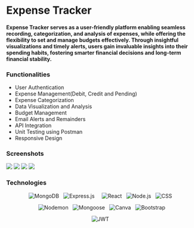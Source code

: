 
<h1>Expense Tracker</h1>
<h4>Expense Tracker serves as a user-friendly platform enabling seamless recording, categorization, and analysis of expenses, while offering the flexibility to set and manage budgets effectively. Through insightful visualizations and timely alerts, users gain invaluable insights into their spending habits, fostering smarter financial decisions and long-term financial stability.</h4>
<h3>Functionalities</h3>
<ul>
  <li>User Authentication</li>
  <li>Expense Management(Debit, Credit and Pending)</li>
  <li>Expense Categorization</li>
  <li>Data Visualization and Analysis</li>
  <li>Budget Management</li>
  <li>Email Alerts and Remainders</li>
  <li>API Integration</li>
  <li>Unit Testing using Postman</li>
  <li>Responsive Design</li>
</ul>
<h3>Screenshots</h3>
<img src="https://github.com/ansuman23/ExpenseTracker/assets/131350928/4b790000-e1ba-4eb3-8e4b-f5584101fd25"/>
<img src="https://github.com/ansuman23/ExpenseTracker/assets/131350928/7daeb17f-66d5-4fae-ae50-75b794fa4b2c"/>
<img src="https://github.com/ansuman23/ExpenseTracker/assets/131350928/64e8c928-7e4a-4a8e-9489-1695025869ea"/>
<img src="https://github.com/ansuman23/ExpenseTracker/assets/131350928/4a9643fe-8e6b-4249-a34a-5d5a33d2c0de"/>

<h3>Technologies</h3>
<div align="center">
  
![MongoDB](https://img.shields.io/badge/MongoDB-47A248.svg?style=for-the-badge&logo=MongoDB&logoColor=white) &nbsp; ![Express.js](https://img.shields.io/badge/express.js-%23404d59.svg?style=for-the-badge&logo=express&logoColor=%2361DAFB) &nbsp;  &nbsp; ![React](https://img.shields.io/badge/React-61DAFB.svg?style=for-the-badge&logo=React&logoColor=black) &nbsp; ![Node.js](https://img.shields.io/badge/Node.js-339933.svg?style=for-the-badge&logo=nodedotjs&logoColor=white) &nbsp; ![CSS](https://img.shields.io/badge/CSS3-1572B6.svg?style=for-the-badge&logo=CSS3&logoColor=white)

</div>

<div align="center">
  
 &nbsp; ![Nodemon](https://img.shields.io/badge/Nodemon-76D04B.svg?style=for-the-badge&logo=Nodemon&logoColor=white) &nbsp; ![Mongoose](https://img.shields.io/badge/Mongoose-880000.svg?style=for-the-badge&logo=Mongoose&logoColor=white) &nbsp; ![Canva](https://img.shields.io/badge/Canva-00C4CC.svg?style=for-the-badge&logo=Canva&logoColor=white) &nbsp; ![Bootstrap](https://img.shields.io/badge/Bootstrap-7952B3.svg?style=for-the-badge&logo=Bootstrap&logoColor=white)   

</div>

<div align='center'>

![JWT](https://img.shields.io/badge/JSON%20Web%20Tokens-000000.svg?style=for-the-badge&logo=JSON-Web-Tokens&logoColor=white)
  
</div>


